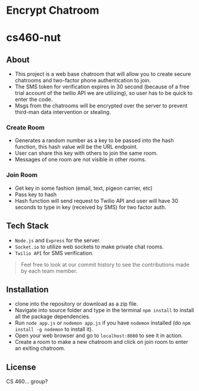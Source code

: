 # Encrypt Chatroom
# cs460-nut

## About
- This project is a web base chatroom that will allow you to create secure chatrooms and two-factor phone authentication to join.
- The SMS token for verification expires in 30 second (because of a free trial account of the twilio API we are utilizing), so user has to be quick to enter the code.
- Msgs from the chatrooms will be encrypted over the server to prevent third-man data intervention or stealing.

### Create Room
- Generates a random number as a key to be passed into the hash function, this hash value will be the URL endpoint.
- User can share this key with others to join the same room.
- Messages of one room are not visible in other rooms.

### Join Room
- Get key in some fashion (email, text, pigeon carrier, etc)
- Pass key to hash
- Hash function will send request to Twilio API and user will have 30 seconds to type in key (received by SMS) for two factor auth.

## Tech Stack
- ```Node.js``` and ```Express``` for the server.
- ```Socket.io``` to utilize web sockets to make private chat rooms.
- ```Twilio API``` for SMS verification.

> Feel free to look at our commit history to see the contributions made by each team member.

## Installation
- clone into the repository or download as a zip file.
- Navigate into source folder and type in the terminal ```npm install``` to install all the package dependencies.
- Run ```node app.js``` or ```nodemon app.js``` if you have ```nodemon``` installed (do ```npm install -g nodemon``` to install it).
- Open your web browser and go to ```localhost:8080``` to see it in action.
- Create a room to make a new chatroom and click on join room to enter an exiting chatroom.

## License
CS 460... group?
